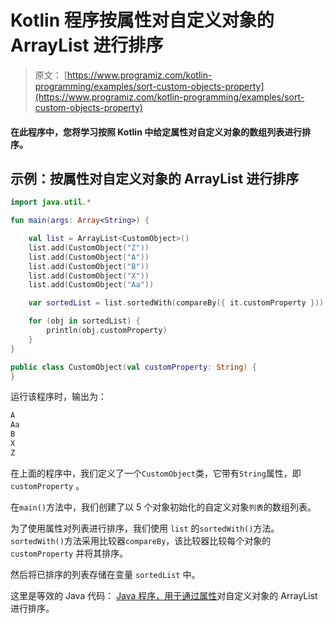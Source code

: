 # Kotlin 程序按属性对自定义对象的 ArrayList 进行排序

> 原文： [https://www.programiz.com/kotlin-programming/examples/sort-custom-objects-property](https://www.programiz.com/kotlin-programming/examples/sort-custom-objects-property)

#### 在此程序中，您将学习按照 Kotlin 中给定属性对自定义对象的数组列表进行排序。

## 示例：按属性对自定义对象的 ArrayList 进行排序

```kt
import java.util.*

fun main(args: Array<String>) {

    val list = ArrayList<CustomObject>()
    list.add(CustomObject("Z"))
    list.add(CustomObject("A"))
    list.add(CustomObject("B"))
    list.add(CustomObject("X"))
    list.add(CustomObject("Aa"))

    var sortedList = list.sortedWith(compareBy({ it.customProperty }))

    for (obj in sortedList) {
        println(obj.customProperty)
    }
}

public class CustomObject(val customProperty: String) {
}
```

运行该程序时，输出为：

```kt
A
Aa
B
X
Z
```

在上面的程序中，我们定义了一个`CustomObject`类，它带有`String`属性，即 `customProperty` 。

在`main()`方法中，我们创建了以 5 个对象初始化的自定义对象`列表`的数组列表。

为了使用属性对列表进行排序，我们使用 `list` 的`sortedWith()`方法。 `sortedWith()`方法采用比较器`compareBy`，该比较器比较每个对象的 `customProperty` 并将其排序。

然后将已排序的列表存储在变量 `sortedList` 中。

这里是等效的 Java 代码： [Java 程序，用于通过属性](/java-programming/examples/sort-custom-objects-property "Java program to sort an ArrayList of custom objects by property")对自定义对象的 ArrayList 进行排序。